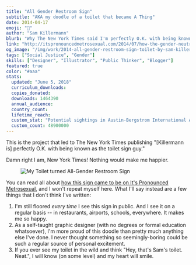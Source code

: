 ```yaml
---
title: "All Gender Restroom Sign"
subtitle: "AKA my doodle of a toilet that became A Thing"
date: 2014-04-17
emoji: "🚽"
author: "Sam Killermann"
blurb: "Why The New York Times said I'm perfectly O.K. with being known as the toilet sign guy"
link: "http://itspronouncedmetrosexual.com/2014/07/how-the-gender-neutral-bathroom-sign-i-made-is-being-manufactured-and-donated-to-colleges/"
og_image: "/img/work/2014-all-gender-restroom-sign-toilet-by-sam-killermann.jpg"
tags: ["Social Justice", "Gender"]
skills: ["Designer", "Illustrator", "Public Thinker", "Blogger"]
featured: true
color: "#aaa"
stats:
  updated: "June 5, 2018"
  curriculum_downloads:
  copies_donated:
  downloads: 1464390
  annual_audience:
  country_count:
  lifetime_reach:
  custom_stat: "Potential sightings in Austin-Bergstrom International Airport alone"
  custom_count: 48900000
---
```


This is the project that led to The New York Times publishing "[Killermann is] perfectly O.K. with being known as the toilet sign guy."

Damn right I am, New York Times! Nothing would make me happier.

<figure class="work--sample work-shadow"><img alt="My Toilet turned All-Gender Restroom Sign" src="/img/work/2014-all-gender-restroom-sign-toilet-by-sam-killermann.jpg" class="ultra-wide"></figure>

You can read all about [how this sign came to be on It's Pronounced Metrosexual](http://itspronouncedmetrosexual.com/2014/07/how-the-gender-neutral-bathroom-sign-i-made-is-being-manufactured-and-donated-to-colleges/), and I won't repeat myself here. What I'll say instead are a few things that I don't think I've written:

1. I'm still floored _every time_ I see this sign in public. And I see it on a regular basis -- in restaurants, airports, schools, everywhere. It makes me so happy.
2. As a self-taught graphic designer (with no degrees or formal education whatsoever), I'm more proud of this doodle than pretty much anything else I've done. I never thought something so seemingly-boring could be such a regular source of personal excitement.
3. If you ever see my toilet in the wild and think "Hey, that's Sam's toilet. Neat.", I will know (on some level) and my heart will smile.
